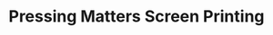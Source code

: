 ---
title: "Pressing Matters Screen Printing"
url: /burnaby/pressing-matters-screen-printing/
shop: clothes
---